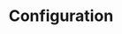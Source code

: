 ---
title: "Configuration"
description: "Manage configuration and sensitive data"
weight: 1
banner: "98e16360-a366-4b78-8e0a-031da07fdacb/images/configuration.png"
---